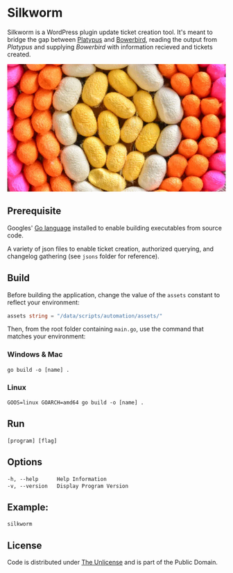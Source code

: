 # Silkworm

Silkworm is a WordPress plugin update ticket creation tool. It's meant to bridge the gap between [Platypus](https://github.com/farghul/platypus.git) and [Bowerbird](https://github.com/farghul/bowerbird.git), reading the output from *Platypus* and supplying *Bowerbird* with information recieved and tickets created.

![Silkworm](cocoons.webp)

## Prerequisite

Googles' [Go language](https://go.dev) installed to enable building executables from source code.

A variety of json files to enable ticket creation, authorized querying, and changelog gathering (see `jsons` folder for reference).

## Build

Before building the application, change the value of the `assets` constant to reflect your environment:

``` go
assets string = "/data/scripts/automation/assets/"
```
Then, from the root folder containing `main.go`, use the command that matches your environment:

### Windows & Mac

``` console
go build -o [name] .
```

### Linux

``` console
GOOS=linux GOARCH=amd64 go build -o [name] .
```

## Run

``` console
[program] [flag]
```

## Options

``` console
-h, --help      Help Information
-v, --version   Display Program Version
```

## Example: 

``` console
silkworm
```

## License

Code is distributed under [The Unlicense](https://github.com/farghul/silkworm/blob/main/LICENSE.md) and is part of the Public Domain.